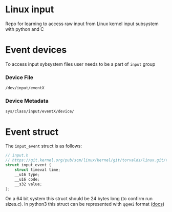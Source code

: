 # Linux input

Repo for learning to access raw input from Linux kernel input subsystem with python and C

# Event devices

To access input sybsystem files user needs to be a part of ``input`` group

### Device File

```
/dev/input/eventX
```

### Device Metadata

```
sys/class/input/eventX/device/
```

# Event struct

The ``input_event`` struct is as follows:

```C
// input.h
// https://git.kernel.org/pub/scm/linux/kernel/git/torvalds/linux.git/tree/include/uapi/linux/input.h
struct input_event {
	struct timeval time;
	__u16 type;
	__u16 code;
	__s32 value;
};
```

On a 64 bit system this struct should be 24 bytes long (to confirm run sizes.c).
In python3 this struct can be represented with ``qqHHi`` format ([docs](https://docs.python.org/3/library/struct.html#format-characters))